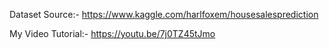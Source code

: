 Dataset Source:- https://www.kaggle.com/harlfoxem/housesalesprediction

My Video Tutorial:- https://youtu.be/7j0TZ45tJmo
